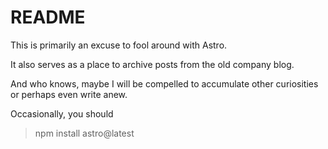 # README

This is primarily an excuse to fool around with Astro.

It also serves as a place to archive posts from the old company blog.

And who knows, maybe I will be compelled to accumulate other curiosities or perhaps even write anew.

Occasionally, you should
> npm install astro@latest



